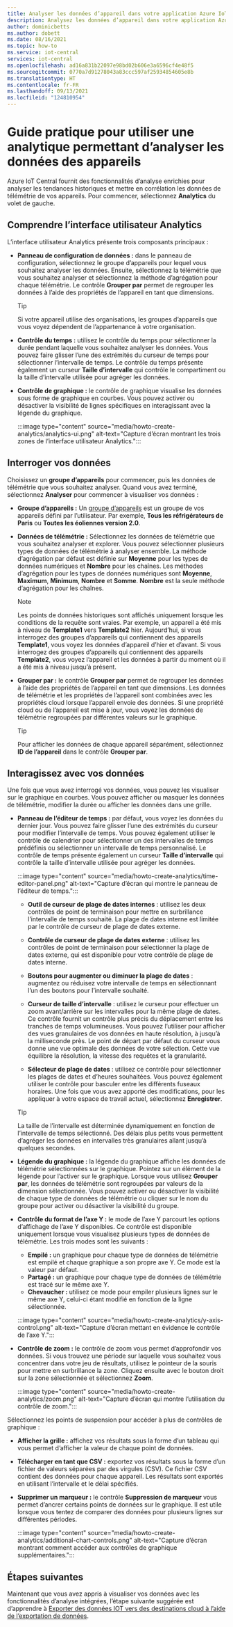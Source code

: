 ```yaml
---
title: Analyser les données d’appareil dans votre application Azure IoT Central | Microsoft Docs
description: Analysez les données d’appareil dans votre application Azure IoT Central.
author: dominicbetts
ms.author: dobett
ms.date: 08/16/2021
ms.topic: how-to
ms.service: iot-central
services: iot-central
ms.openlocfilehash: ad16a831b22097e98bd02b606e3a6596cf4e48f5
ms.sourcegitcommit: 0770a7d91278043a83ccc597af25934854605e8b
ms.translationtype: HT
ms.contentlocale: fr-FR
ms.lasthandoff: 09/13/2021
ms.locfileid: "124810954"
---
```

# <a name="how-to-use-analytics-to-analyze-device-data"></a>Guide pratique pour utiliser une analytique permettant d’analyser les données des appareils

Azure IoT Central fournit des fonctionnalités d’analyse enrichies pour analyser les tendances historiques et mettre en corrélation les données de télémétrie de vos appareils. Pour commencer, sélectionnez **Analytics** du volet de gauche.

## <a name="understand-the-analytics-ui"></a>Comprendre l’interface utilisateur Analytics

L’interface utilisateur Analytics présente trois composants principaux :

- **Panneau de configuration de données :** dans le panneau de configuration, sélectionnez le groupe d’appareils pour lequel vous souhaitez analyser les données. Ensuite, sélectionnez la télémétrie que vous souhaitez analyser et sélectionnez la méthode d’agrégation pour chaque télémétrie. Le contrôle **Grouper par** permet de regrouper les données à l’aide des propriétés de l’appareil en tant que dimensions.

    > [!TIP]
    > Si votre appareil utilise des organisations, les groupes d’appareils que vous voyez dépendent de l’appartenance à votre organisation.

- **Contrôle du temps :** utilisez le contrôle du temps pour sélectionner la durée pendant laquelle vous souhaitez analyser les données. Vous pouvez faire glisser l’une des extrémités du curseur de temps pour sélectionner l’intervalle de temps. Le contrôle du temps présente également un curseur **Taille d’intervalle** qui contrôle le compartiment ou la taille d’intervalle utilisée pour agréger les données.

- **Contrôle de graphique :** le contrôle de graphique visualise les données sous forme de graphique en courbes. Vous pouvez activer ou désactiver la visibilité de lignes spécifiques en interagissant avec la légende du graphique.

  :::image type="content" source="media/howto-create-analytics/analytics-ui.png" alt-text="Capture d’écran montrant les trois zones de l’interface utilisateur Analytics.":::

## <a name="query-your-data"></a>Interroger vos données

Choisissez un **groupe d’appareils** pour commencer, puis les données de télémétrie que vous souhaitez analyser. Quand vous avez terminé, sélectionnez **Analyser** pour commencer à visualiser vos données :

- **Groupe d’appareils :** Un [groupe d’appareils](tutorial-use-device-groups.md) est un groupe de vos appareils défini par l’utilisateur. Par exemple, **Tous les réfrigérateurs de Paris** ou **Toutes les éoliennes version 2.0**.

- **Données de télémétrie :** Sélectionnez les données de télémétrie que vous souhaitez analyser et explorer. Vous pouvez sélectionner plusieurs types de données de télémétrie à analyser ensemble. La méthode d’agrégation par défaut est définie sur **Moyenne** pour les types de données numériques et **Nombre** pour les chaînes. Les méthodes d’agrégation pour les types de données numériques sont **Moyenne**, **Maximum**, **Minimum**, **Nombre** et **Somme**. **Nombre** est la seule méthode d’agrégation pour les chaînes.

    > [!NOTE]
    > Les points de données historiques sont affichés uniquement lorsque les conditions de la requête sont vraies. Par exemple, un appareil a été mis à niveau de **Template1** vers **Template2** hier. Aujourd’hui, si vous interrogez des groupes d’appareils qui contiennent des appareils **Template1**, vous voyez les données d’appareil d’hier et d’avant. Si vous interrogez des groupes d’appareils qui contiennent des appareils **Template2**, vous voyez l’appareil et les données à partir du moment où il a été mis à niveau jusqu’à présent.

- **Grouper par :** le contrôle **Grouper par** permet de regrouper les données à l’aide des propriétés de l’appareil en tant que dimensions. Les données de télémétrie et les propriétés de l’appareil sont combinées avec les propriétés cloud lorsque l’appareil envoie des données. Si une propriété cloud ou de l’appareil est mise à jour, vous voyez les données de télémétrie regroupées par différentes valeurs sur le graphique.

    > [!TIP]
    > Pour afficher les données de chaque appareil séparément, sélectionnez **ID de l’appareil** dans le contrôle **Grouper par**.

## <a name="interact-with-your-data"></a>Interagissez avec vos données

Une fois que vous avez interrogé vos données, vous pouvez les visualiser sur le graphique en courbes. Vous pouvez afficher ou masquer les données de télémétrie, modifier la durée ou afficher les données dans une grille.

- **Panneau de l’éditeur de temps :** par défaut, vous voyez les données du dernier jour. Vous pouvez faire glisser l’une des extrémités du curseur pour modifier l’intervalle de temps. Vous pouvez également utiliser le contrôle de calendrier pour sélectionner un des intervalles de temps prédéfinis ou sélectionner un intervalle de temps personnalisé. Le contrôle de temps présente également un curseur **Taille d’intervalle** qui contrôle la taille d’intervalle utilisée pour agréger les données.

  :::image type="content" source="media/howto-create-analytics/time-editor-panel.png" alt-text="Capture d’écran qui montre le panneau de l’éditeur de temps.":::

  - **Outil de curseur de plage de dates internes** : utilisez les deux contrôles de point de terminaison pour mettre en surbrillance l’intervalle de temps souhaité. La plage de dates interne est limitée par le contrôle de curseur de plage de dates externe.
  
  - **Contrôle de curseur de plage de dates externe** : utilisez les contrôles de point de terminaison pour sélectionner la plage de dates externe, qui est disponible pour votre contrôle de plage de dates interne.

  - **Boutons pour augmenter ou diminuer la plage de dates** : augmentez ou réduisez votre intervalle de temps en sélectionnant l’un des boutons pour l’intervalle souhaité.

  - **Curseur de taille d’intervalle** : utilisez le curseur pour effectuer un zoom avant/arrière sur les intervalles pour la même plage de dates. Ce contrôle fournit un contrôle plus précis du déplacement entre les tranches de temps volumineuses. Vous pouvez l’utiliser pour afficher des vues granulaires de vos données en haute résolution, à jusqu’à la milliseconde près. Le point de départ par défaut du curseur vous donne une vue optimale des données de votre sélection. Cette vue équilibre la résolution, la vitesse des requêtes et la granularité.
  
  - **Sélecteur de plage de dates** : utilisez ce contrôle pour sélectionner les plages de dates et d’heures souhaitées. Vous pouvez également utiliser le contrôle pour basculer entre les différents fuseaux horaires. Une fois que vous avez apporté des modifications, pour les appliquer à votre espace de travail actuel, sélectionnez **Enregistrer**.

  > [!TIP]
  > La taille de l’intervalle est déterminée dynamiquement en fonction de l’intervalle de temps sélectionné. Des délais plus petits vous permettent d’agréger les données en intervalles très granulaires allant jusqu’à quelques secondes.

- **Légende du graphique :** la légende du graphique affiche les données de télémétrie sélectionnées sur le graphique. Pointez sur un élément de la légende pour l’activer sur le graphique. Lorsque vous utilisez **Grouper par**, les données de télémétrie sont regroupées par valeurs de la dimension sélectionnée. Vous pouvez activer ou désactiver la visibilité de chaque type de données de télémétrie ou cliquer sur le nom du groupe pour activer ou désactiver la visibilité du groupe.  

- **Contrôle du format de l’axe Y :** le mode de l’axe Y parcourt les options d’affichage de l’axe Y disponibles. Ce contrôle est disponible uniquement lorsque vous visualisez plusieurs types de données de télémétrie. Les trois modes sont les suivants :

  - **Empilé :** un graphique pour chaque type de données de télémétrie est empilé et chaque graphique a son propre axe Y. Ce mode est la valeur par défaut.
  - **Partagé :** un graphique pour chaque type de données de télémétrie est tracé sur le même axe Y.
  - **Chevaucher :** utilisez ce mode pour empiler plusieurs lignes sur le même axe Y, celui-ci étant modifié en fonction de la ligne sélectionnée.

  :::image type="content" source="media/howto-create-analytics/y-axis-control.png" alt-text="Capture d’écran mettant en évidence le contrôle de l’axe Y.":::

- **Contrôle de zoom :** le contrôle de zoom vous permet d’approfondir vos données. Si vous trouvez une période sur laquelle vous souhaitez vous concentrer dans votre jeu de résultats, utilisez le pointeur de la souris pour mettre en surbrillance la zone. Cliquez ensuite avec le bouton droit sur la zone sélectionnée et sélectionnez **Zoom**.

  :::image type="content" source="media/howto-create-analytics/zoom.png" alt-text="Capture d’écran qui montre l’utilisation du contrôle de zoom.":::

Sélectionnez les points de suspension pour accéder à plus de contrôles de graphique :

- **Afficher la grille :** affichez vos résultats sous la forme d’un tableau qui vous permet d’afficher la valeur de chaque point de données.

- **Télécharger en tant que CSV :** exportez vos résultats sous la forme d’un fichier de valeurs séparées par des virgules (CSV). Ce fichier CSV contient des données pour chaque appareil. Les résultats sont exportés en utilisant l’intervalle et le délai spécifiés.

- **Supprimer un marqueur :** le contrôle **Suppression de marqueur** vous permet d’ancrer certains points de données sur le graphique. Il est utile lorsque vous tentez de comparer des données pour plusieurs lignes sur différentes périodes.

  :::image type="content" source="media/howto-create-analytics/additional-chart-controls.png" alt-text="Capture d’écran montrant comment accéder aux contrôles de graphique supplémentaires.":::

## <a name="next-steps"></a>Étapes suivantes

Maintenant que vous avez appris à visualiser vos données avec les fonctionnalités d’analyse intégrées, l’étape suivante suggérée est d’apprendre à [Exporter des données IOT vers des destinations cloud à l’aide de l’exportation de données](howto-export-data.md).
